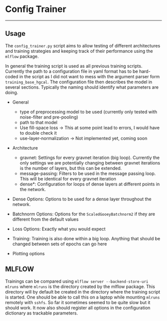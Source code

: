 # Config Trainer

---

## Usage

The `config_trainer.py` script aims to allow testing of different architectures and training strategies and keeping track of their performance using the `mlflow` package. 

In general the training script is used as all previous training scripts. Currently the path to a configuration file in yaml format has to be hard-coded in the script as I did not want to mess with the argument parser form `training_base_hgcal`. 
The configuration file then describes the model in several sections. Typically the naming should identify what parameters are doing.

* General
	* type of preprocessing model to be used (currently only tested with noise-filter and pre-pooling)
	* path to that model
	* Use fill-space loss -> This at some point lead to errors, I would have to double check it
	* use-layer-normalization -> Not implemented yet, coming soon 

* Architecture
	* gravnet: Settings for every gravnet iteration (big loop). Currently the only settings we are potentially changing between gravnet iterations is the number of layers, but this can be extended.
	* message-passing: Filters to be used in the message passing loop. This will be identical for every gravnet iteration
	* dense*: Configuration for loops of dense layers at different points in the network. 

* Dense Options: Options to be used for a dense layer throughout the network. 

* Batchnorm Options: Options for the `ScaledGooeyBatchnorm2` if they are different from the default values

* Loss Options: Exactly what you would expect

* Training: Training is also done within a big loop. Anything that should be changed between sets of epochs can go here

* Plotting options


## MLFLOW

Trainings can be compared using `mlflow server --backend-store-uri mlruns` where `mlruns` is the directory created by the mlflow package. 
This directory will by default be created in the directory where the training script is started. 
One should be able to call this on a laptop while mounting `mlruns` remotely with `sshfs`. 
So far it sometimes seemed to be quite slow but it should work. 
It now also should register all options in the configuration dictionary as trackable parameters.  

